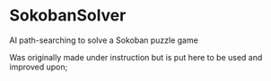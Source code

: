 # SokobanSolver
AI path-searching to solve a Sokoban puzzle game

Was originally made under instruction but is put here to be used and improved upon;

